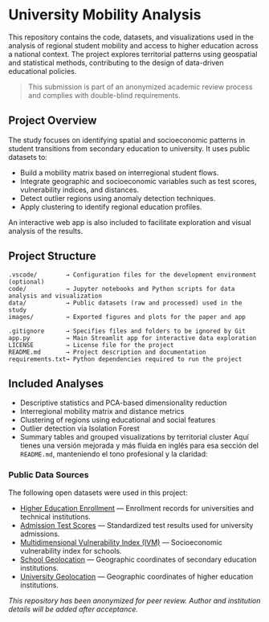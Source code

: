 # University Mobility Analysis

This repository contains the code, datasets, and visualizations used in the analysis of regional student mobility and access to higher education across a national context. The project explores territorial patterns using geospatial and statistical methods, contributing to the design of data-driven educational policies.

> This submission is part of an anonymized academic review process and complies with double-blind requirements.

## Project Overview

The study focuses on identifying spatial and socioeconomic patterns in student transitions from secondary education to university. It uses public datasets to:

- Build a mobility matrix based on interregional student flows.
- Integrate geographic and socioeconomic variables such as test scores, vulnerability indices, and distances.
- Detect outlier regions using anomaly detection techniques.
- Apply clustering to identify regional education profiles.

An interactive web app is also included to facilitate exploration and visual analysis of the results.

##  Project Structure

```text
.vscode/        → Configuration files for the development environment (optional)
code/           → Jupyter notebooks and Python scripts for data analysis and visualization
data/           → Public datasets (raw and processed) used in the study
images/         → Exported figures and plots for the paper and app

.gitignore      → Specifies files and folders to be ignored by Git
app.py          → Main Streamlit app for interactive data exploration
LICENSE         → License file for the project
README.md       → Project description and documentation
requirements.txt→ Python dependencies required to run the project
```


## Included Analyses

- Descriptive statistics and PCA-based dimensionality reduction
- Interregional mobility matrix and distance metrics
- Clustering of regions using educational and social features
- Outlier detection via Isolation Forest
- Summary tables and grouped visualizations by territorial cluster
Aquí tienes una versión mejorada y más fluida en inglés para esa sección del `README.md`, manteniendo el tono profesional y la claridad:


### Public Data Sources

The following open datasets were used in this project:

* [Higher Education Enrollment](https://datosabiertos.mineduc.cl/matricula-en-educacion-superior/) — Enrollment records for universities and technical institutions.
* [Admission Test Scores](https://datosabiertos.mineduc.cl/pruebas-de-admision-a-la-educacion-superior/) — Standardized test results used for university admissions.
* [Multidimensional Vulnerability Index (IVM)](https://www.junaeb.cl/medicion-la-vulnerabilidad-ivm/) — Socioeconomic vulnerability index for schools.
* [School Geolocation](https://www.geoportal.cl/geoportal/catalog/35408/Establecimientos%20Educaci%C3%B3n%20Escolar) — Geographic coordinates of secondary education institutions.
* [University Geolocation](https://www.geoportal.cl/geoportal/catalog/35408/Establecimientos%20Educaci%C3%B3n%20Escolar) — Geographic coordinates of higher education institutions.


*This repository has been anonymized for peer review. Author and institution details will be added after acceptance.*



